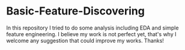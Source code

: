 # Basic-Feature-Discovering
In this repository I tried to do some analysis including EDA and simple feature engineering. 
I believe my work is not perfect yet, that's why I welcome any suggestion that could improve my works. Thanks!
